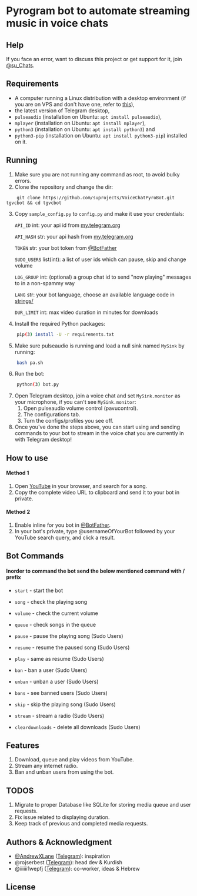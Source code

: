 # Pyrogram bot to automate streaming music in voice chats

## Help
If you face an error, want to discuss this project or get support for it, join [@su_Chats](https://t.me/su_Chats).

## Requirements
* A computer running a Linux distribution with a desktop environment (if you are on VPS and don't have one, refer to [this](https://docs.microsoft.com/en-us/azure/virtual-machines/linux/use-remote-desktop)),
* the latest version of Telegram desktop,
* `pulseaudio` (installation on Ubuntu: `apt install pulseaudio`),
* `mplayer` (installation on Ubuntu: `apt install mplayer`),
* `python3` (installation on Ubuntu: `apt install python3`) and
* `python3-pip` (installation on Ubuntu: `apt install python3-pip`) installed on it.

## Running
1. Make sure you are not running any command as root, to avoid bulky errors.
2. Clone the repository and change the dir:
```
    git clone https://github.com/suprojects/VoiceChatPyroBot.git tgvcbot && cd tgvcbot
```
3. Copy `sample_config.py` to `config.py` and make it use your credentials:

    `API_ID` int: your api id from [my.telegram.org](https://my.telegram.org)

    `API_HASH` str: your api hash from [my.telegram.org](https://my.telegram.org)

    `TOKEN` str: your bot token from [@BotFather](https://t.me/BotFather)

    `SUDO_USERS` list(int): a list of user ids which can pause, skip and change volume

    `LOG_GROUP` int: (optional) a group chat id to send "now playing" messages to in a non-spammy way
    
    `LANG` str: your bot language, choose an available language code in [strings/](https://github.com/suprojects/VoiceChatPyroBot/tree/main/strings)
    
    `DUR_LIMIT` int: max video duration in minutes for downloads

4. Install the required Python packages:
```bash
    pip(3) install -U -r requirements.txt
```
5. Make sure pulseaudio is running and load a null sink named `MySink` by running:
```bash
    bash pa.sh
```
6. Run the bot:
```bash
    python(3) bot.py
```
7. Open Telegram desktop, join a voice chat and set `MySink.monitor` as your microphone, if you can't see `MySink.monitor`:
    1. Open pulseaudio volume control (pavucontrol).
    2. The configurations tab.
    3. Turn the configs/profiles you see off.
9. Once you've done the steps above, you can start using and sending commands to your bot to stream in the voice chat you are currently in with Telegram desktop!


## How to use

#### Method 1

1. Open [YouTube]( "https://youtube.com") in your browser, and search for a song.
2. Copy the complete video URL to clipboard and send it to your bot in private.


#### Method 2

1. Enable inline for you bot in  [@BotFather](https://t.me/BotFather).
2. In your bot's private, type @usernameOfYourBot followed by your YouTube search query, and click a result.


## Bot Commands
#### Inorder to command the bot send the below mentioned command with  **/**  prefix


* `start`  - start the bot

* `song`   - check the playing song

* `volume` - check the current volume

* `queue`  - check songs in the queue

* `pause`  - pause the playing song (Sudo Users)

* `resume` - resume the paused song (Sudo Users)

* `play` - same as resume (Sudo Users)

* `ban` - ban a user (Sudo Users)

* `unban` - unban a user (Sudo Users)

* `bans` - see banned users (Sudo Users)

* `skip` - skip the playing song (Sudo Users) 

* `stream` - stream a radio (Sudo Users)

* `cleardownloads` - delete all downloads (Sudo Users)


## Features

1. Download, queue and play videos from YouTube.
2. Stream any internet radio.
3. Ban and unban users from using the bot.

## TODOS

1. Migrate to proper Database like SQLite for storing media queue and user requests.
2. Fix issue related to displaying duration.
3. Keep track of previous and completed media requests.

## Authors & Acknowledgment
* [@AndrewXLane](https://github.com/AndrewXLane) ([Telegram](https://t.me/TwitFace)): inspiration
* @rojserbest ([Telegram](https://t.me/su_Theta)): head dev & Kurdish
* @iiiiii1wepfj ([Telegram](https://t.me/itayki)): co-worker, ideas & Hebrew

## License
